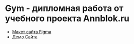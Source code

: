 # Gym - дипломная работа от учебного проекта Annblok.ru

* [Макет сайта Figma](https://www.figma.com/file/12uk3Zhmsiqicr6jOzTH8A/%D0%9C%D0%B0%D0%BA%D0%B5%D1%82-%D0%B4%D0%BB%D1%8F-%D0%BA%D1%83%D1%80%D1%81%D0%B0-Annblok-(1)-(Copy)?node-id=129%3A12)
* [Демо Сайта](https://nuri-tix.github.io/Module01-Gym/)